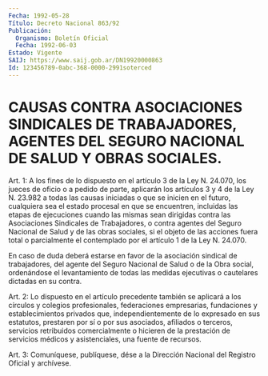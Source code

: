 ```yaml
---
Fecha: 1992-05-28
Título: Decreto Nacional 863/92
Publicación:
  Organismo: Boletín Oficial
  Fecha: 1992-06-03
Estado: Vigente
SAIJ: https://www.saij.gob.ar/DN19920000863
Id: 123456789-0abc-368-0000-2991soterced
---
```

# CAUSAS CONTRA ASOCIACIONES SINDICALES DE TRABAJADORES, AGENTES DEL SEGURO NACIONAL DE SALUD Y OBRAS SOCIALES.

<a id="1"></a>
Art. 1: A los fines de lo dispuesto en el artículo 3 de la Ley N. 24.070, los  jueces de oficio o a pedido de parte, aplicarán los artículos 3 y 4 de  la Ley N. 23.982 a todas las causas iniciadas o que se inicien en el futuro,  cualquiera  sea el estado procesal en que se encuentren, incluidas las etapas de  ejecuciones  cuando las mismas   sean  dirigidas  contra  las  Asociaciones  Sindicales  de Trabajadores,  o  contra  agentes del Seguro Nacional de Salud y de las obras sociales, si el objeto  de  las  acciones  fuera  total o parcialmente  el contemplado por el artículo 1 de la Ley N. 24.070.

En caso de duda deberá  estarse  en favor de la asociación sindical de trabajadores, del agente del Seguro  Nacional  de  Salud o de la Obra  social,  ordenándose  el  levantamiento de todas las  medidas ejecutivas o cautelares dictadas en su contra.

<a id="2"></a>
Art.  2:  Lo  dispuesto  en  el artículo precedente también se aplicará  a  los  círculos y colegios  profesionales,  federaciones empresarias,  fundaciones    y    establecimientos   privados  que, independientemente de lo expresado en sus estatutos,  prestaren por sí o por sus asociados, afiliados o terceros, servicios retribuidos   comercialmente  o  hicieren  de  la  prestación    de servicios  médicos    y  asistenciales,  una  fuente  de  recursos.

<a id="3"></a>
Art.  3: Comuníquese, publíquese, dése a la Dirección Nacional del Registro Oficial y archívese.